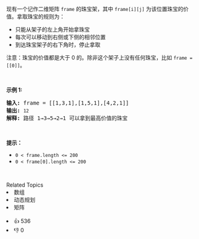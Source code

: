 <p>现有一个记作二维矩阵 <code>frame</code> 的珠宝架，其中 <code>frame[i][j]</code> 为该位置珠宝的价值。拿取珠宝的规则为：</p>

<ul> 
 <li>只能从架子的左上角开始拿珠宝</li> 
 <li>每次可以移动到右侧或下侧的相邻位置</li> 
 <li>到达珠宝架子的右下角时，停止拿取</li> 
</ul>

<p>注意：珠宝的价值都是大于 0 的。除非这个架子上没有任何珠宝，比如 <code>frame = [[0]]</code>。</p>

<p>&nbsp;</p>

<p><strong>示例 1:</strong></p>

<pre>
<strong>输入:</strong> frame = [[1,3,1],[1,5,1],[4,2,1]]
<strong>输出:</strong> <span><code>12
</code></span><strong>解释:</strong> 路径 1→3→5→2→1 可以拿到最高价值的珠宝</pre>

<p>&nbsp;</p>

<p><strong>提示：</strong></p>

<ul> 
 <li><code>0 &lt; frame.length &lt;= 200</code></li> 
 <li><code>0 &lt; frame[0].length &lt;= 200</code></li> 
</ul>

<p>&nbsp;</p>

<div><div>Related Topics</div><div><li>数组</li><li>动态规划</li><li>矩阵</li></div></div><br><div><li>👍 536</li><li>👎 0</li></div>